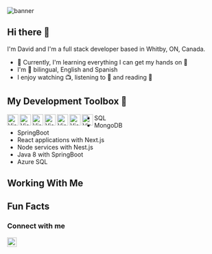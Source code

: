 <div>
  <img src="https://github.com/HammerHand92/hammerhand92/blob/master/assets/calvin-and-hobbes.svg" alt="banner" />
</div>

## Hi there 👋

I'm David and I'm a full stack developer based in Whitby, ON, Canada.

- 🌱 Currently, I'm learning everything I can get my hands on 🤣
- I'm 💯 bilingual, English and Spanish
- I enjoy watching 📺, listening to 🎵 and reading 📕

## My Development Toolbox 🧰

[<img align="left" alt="Visual Studio Code" width="26px" src="https://github.com/HammerHand92/hammerhand92/blob/master/assets/javascript.svg" />][javascript]
[<img align="left" alt="Visual Studio Code" width="26px" src="https://github.com/HammerHand92/hammerhand92/blob/master/assets/typescript.svg" />][typescript]
[<img align="left" alt="Visual Studio Code" width="26px" src="https://github.com/HammerHand92/hammerhand92/blob/master/assets/react.svg" />][react]
[<img align="left" alt="Visual Studio Code" width="26px" src="https://github.com/HammerHand92/hammerhand92/blob/master/assets/graphql.svg" />][graphql]
[<img align="left" alt="Visual Studio Code" width="26px" src="https://github.com/HammerHand92/hammerhand92/blob/master/assets/java.svg" />][java]
[<img align="left" alt="Visual Studio Code" width="26px" src="https://github.com/HammerHand92/hammerhand92/blob/master/assets/spring.svg" />][spring]
[<img align="left" alt="Visual Studio Code" width="26px" src="https://github.com/HammerHand92/hammerhand92/blob/master/assets/vs-code.svg" />][vscode]

- SQL
- MongoDB
- SpringBoot
- React applications with Next.js
- Node services with Nest.js
- Java 8 with SpringBoot
- Azure SQL

## Working With Me

## Fun Facts

### Connect with me

[<img align="left" alt="David Portillo | LinkedIn" width="22px" src="https://github.com/HammerHand92/hammerhand92/blob/master/assets/linkedin-icon.svg" />][linkedin]

<br />

[linkedin]: https://www.linkedin.com/in/david-portillo-bb000532/
[vscode]: https://code.visualstudio.com/
[javascript]: https://www.javascript.com/
[typescript]: https://www.typescriptlang.org/
[react]: https://reactjs.org/
[graphql]: https://graphql.org/
[java]: https://www.java.com/en/
[spring]: https://spring.io/projects/spring-boot
